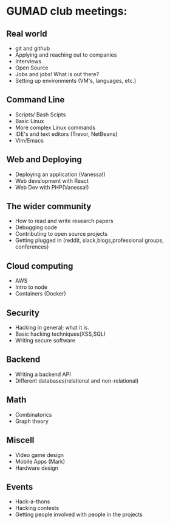 # GUMAD club meetings:

## Real world
- git and github
- Applying and reaching out to companies
- Interviews
- Open Source
- Jobs and jobs! What is out there?
- Setting up environments (VM's, languages, etc.)

## Command Line
- Scripts/ Bash Scipts
- Basic Linux
- More complex Linux commands
- IDE's and text editors (Trevor, NetBeans)
- Vim/Emacs

## Web and Deploying
- Deploying an application (Vanessa!)
- Web development with React
- Web Dev with PHP(Vanessa!)

## The wider community
- How to read and write research papers
- Debugging code
- Contributing to open source projects
- Getting plugged in (reddit, slack,blogs,professional groups, conferences)

## Cloud computing
- AWS
- Intro to node
- Containers (Docker)

## Security
- Hacking in general; what it is.
- Basic hacking techniques(XSS,SQL)
- Writing secure software

##  Backend
- Writing a backend API
- Different databases(relational and non-relational)

## Math
- Combinatorics
- Graph theory

## Miscell
- Video game design
- Mobile Apps (Mark)
- Hardware design

## Events
- Hack-a-thons
- Hacking contests
- Getting people involved with people in the projects
